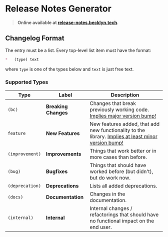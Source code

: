 Release Notes Generator
=======================

>   **Online available at [release-notes.becklyn.tech](https://release-notes.becklyn.tech/).**

Changelog Format
----------------

The entry must be a list. Every top-level list item must have the format:

```md
*   (type) text
```

where `type` is one of the types below and `text` is just free text.


### Supported Types

| Type              | Label                 | Description                       |
| ----------------- | --------------------- | --------------------------------- |
| `(bc)`            | **Breaking Changes**  | Changes that break previously working code. <u>Implies major version bump!</u> |
| `feature`         | **New Features**      | New features added, that add new functionality to the library. <u>Implies at least minor version bump!</u> |
| `(improvement)`   | **Improvements**      | Things that work better or in more cases than before. |
| `(bug)`           | **Bugfixes**          | Things that should have worked before (but didn't), but do work now. |
| `(deprecation)`   | **Deprecations**      | Lists all added deprecations. |
| `(docs)`          | **Documentation**     | Changes in the documentation. |
| `(internal)`      | **Internal**          | Internal changes / refactorings that should have no functional impact on the end user. |

